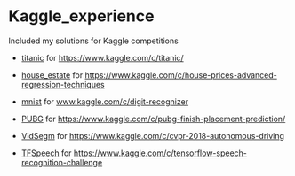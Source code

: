 # Kaggle_experience 

Included my solutions for Kaggle competitions

* [titanic](https://github.com/mobxjs/mobx) for https://www.kaggle.com/c/titanic/

* [house_estate](https://github.com/mobxjs/mobx) for https://www.kaggle.com/c/house-prices-advanced-regression-techniques

* [mnist](https://github.com/mobxjs/mobx) for www.kaggle.com/c/digit-recognizer

* [PUBG](https://github.com/mobxjs/mobx) for https://www.kaggle.com/c/pubg-finish-placement-prediction/

* [VidSegm](https://github.com/mobxjs/mobx) for https://www.kaggle.com/c/cvpr-2018-autonomous-driving


* [TFSpeech](https://github.com/mobxjs/mobx) for https://www.kaggle.com/c/tensorflow-speech-recognition-challenge